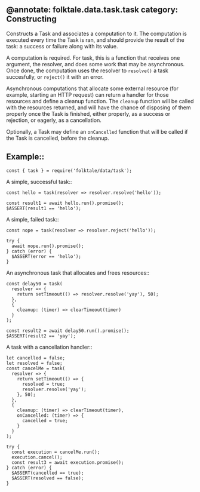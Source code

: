 @annotate: folktale.data.task.task
category: Constructing
---

Constructs a Task and associates a computation to it. The computation is executed every time the Task is ran, and should provide the result of the task: a success or failure along with its value.

A computation is required. For task, this is a function that receives one argument, the resolver, and does some work that may be asynchronous. Once done, the computation uses the resolver to `resolve()` a task succesfully, or `reject()` it with an error.

Asynchronous computations that allocate some external resource (for example, starting an HTTP request) can return a handler for those resources and define a cleanup function. The `cleanup` function will be called with the resources returned, and will have the chance of disposing of them properly once the Task is finished, either properly, as a success or rejection, or eagerly, as a cancellation.

Optionally, a Task may define an `onCancelled` function that will be called if the Task is cancelled, before the cleanup.


## Example::

    const { task } = require('folktale/data/task');
    
A simple, successful task::

    const hello = task(resolver => resolver.resolve('hello'));
    
    const result1 = await hello.run().promise();
    $ASSERT(result1 == 'hello');
    
A simple, failed task::

    const nope = task(resolver => resolver.reject('hello'));
    
    try {
      await nope.run().promise();
    } catch (error) {
      $ASSERT(error == 'hello');
    }
    
An asynchronous task that allocates and frees resources::

    const delay50 = task(
      resolver => {
        return setTimeout(() => resolver.resolve('yay'), 50);
      },
      {
        cleanup: (timer) => clearTimeout(timer)
      }
    );
    
    const result2 = await delay50.run().promise();
    $ASSERT(result2 == 'yay');
    
A task with a cancellation handler::

    let cancelled = false;
    let resolved = false;
    const cancelMe = task(
      resolver => {
        return setTimeout(() => {
          resolved = true;
          resolver.resolve('yay');
        }, 50);
      },
      {
        cleanup: (timer) => clearTimeout(timer),
        onCancelled: (timer) => {
          cancelled = true;
        }
      }
    );
    
    try {
      const execution = cancelMe.run();
      execution.cancel();
      const result3 = await execution.promise();
    } catch (error) {
      $ASSERT(cancelled == true);
      $ASSERT(resolved == false);
    }

